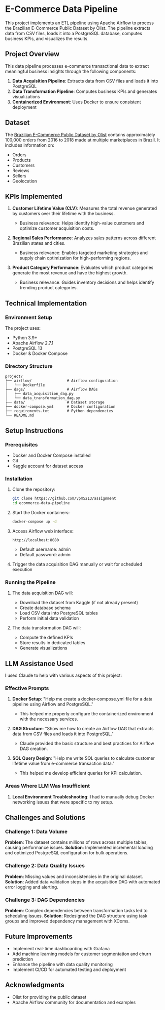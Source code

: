 # E-Commerce Data Pipeline

This project implements an ETL pipeline using Apache Airflow to process the Brazilian E-Commerce Public Dataset by Olist. The pipeline extracts data from CSV files, loads it into a PostgreSQL database, computes business KPIs, and visualizes the results.

## Project Overview

This data pipeline processes e-commerce transactional data to extract meaningful business insights through the following components:

1. **Data Acquisition Pipeline**: Extracts data from CSV files and loads it into PostgreSQL
2. **Data Transformation Pipeline**: Computes business KPIs and generates visualizations
3. **Containerized Environment**: Uses Docker to ensure consistent deployment

## Dataset

The [Brazilian E-Commerce Public Dataset by Olist](https://www.kaggle.com/datasets/olistbr/brazilian-ecommerce) contains approximately 100,000 orders from 2016 to 2018 made at multiple marketplaces in Brazil. It includes information on:

- Orders
- Products
- Customers
- Reviews
- Sellers
- Geolocation

## KPIs Implemented

1. **Customer Lifetime Value (CLV)**: Measures the total revenue generated by customers over their lifetime with the business.
   - Business relevance: Helps identify high-value customers and optimize customer acquisition costs.

2. **Regional Sales Performance**: Analyzes sales patterns across different Brazilian states and cities.
   - Business relevance: Enables targeted marketing strategies and supply chain optimization for high-performing regions.

3. **Product Category Performance**: Evaluates which product categories generate the most revenue and have the highest growth.
   - Business relevance: Guides inventory decisions and helps identify trending product categories.

## Technical Implementation

### Environment Setup

The project uses:
- Python 3.9+
- Apache Airflow 2.7.1
- PostgreSQL 13
- Docker & Docker Compose

### Directory Structure

```
project/
├── airflow/                # Airflow configuration
│   └── Dockerfile
├── dags/                   # Airflow DAGs
│   ├── data_acquisition_dag.py
│   └── data_transformation_dag.py
├── data/                   # Dataset storage
├── docker-compose.yml      # Docker configuration
├── requirements.txt        # Python dependencies
└── README.md
```

## Setup Instructions

### Prerequisites

- Docker and Docker Compose installed
- Git
- Kaggle account for dataset access

### Installation

1. Clone the repository:
   ```bash
   git clone https://github.com/vpm5213/assignment
   cd ecommerce-data-pipeline
   ```

2. Start the Docker containers:
   ```bash
   docker-compose up -d
   ```

3. Access Airflow web interface:
   ```
   http://localhost:8080
   ```
   - Default username: admin
   - Default password: admin

4. Trigger the data acquisition DAG manually or wait for scheduled execution

### Running the Pipeline

1. The data acquisition DAG will:
   - Download the dataset from Kaggle (if not already present)
   - Create database schema
   - Load CSV data into PostgreSQL tables
   - Perform initial data validation

2. The data transformation DAG will:
   - Compute the defined KPIs
   - Store results in dedicated tables
   - Generate visualizations

## LLM Assistance Used

I used Claude to help with various aspects of this project:

### Effective Prompts

1. **Docker Setup**: "Help me create a docker-compose.yml file for a data pipeline using Airflow and PostgreSQL."
   - This helped me properly configure the containerized environment with the necessary services.

2. **DAG Structure**: "Show me how to create an Airflow DAG that extracts data from CSV files and loads it into PostgreSQL."
   - Claude provided the basic structure and best practices for Airflow DAG creation.

3. **SQL Query Design**: "Help me write SQL queries to calculate customer lifetime value from e-commerce transaction data."
   - This helped me develop efficient queries for KPI calculation.

### Areas Where LLM Was Insufficient

1. **Local Environment Troubleshooting**: I had to manually debug Docker networking issues that were specific to my setup.


## Challenges and Solutions

### Challenge 1: Data Volume
**Problem**: The dataset contains millions of rows across multiple tables, causing performance issues.
**Solution**: Implemented incremental loading and optimized PostgreSQL configuration for bulk operations.

### Challenge 2: Data Quality Issues
**Problem**: Missing values and inconsistencies in the original dataset.
**Solution**: Added data validation steps in the acquisition DAG with automated error logging and alerting.

### Challenge 3: DAG Dependencies
**Problem**: Complex dependencies between transformation tasks led to scheduling issues.
**Solution**: Redesigned the DAG structure using task groups and improved dependency management with XComs.

## Future Improvements

- Implement real-time dashboarding with Grafana
- Add machine learning models for customer segmentation and churn prediction
- Enhance the pipeline with data quality monitoring
- Implement CI/CD for automated testing and deployment

## Acknowledgments

- Olist for providing the public dataset
- Apache Airflow community for documentation and examples